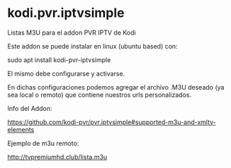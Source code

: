 # kodi.pvr.iptvsimple
Listas M3U para el addon PVR IPTV de Kodi

Este addon se puede instalar en linux (ubuntu based) con:

sudo apt install kodi-pvr-iptvsimple

El mismo debe configurarse y activarse.

En dichas configuraciones podemos agregar el archivo .M3U deseado (ya sea local o remoto) que contiene nuestros urls personalizados.

Info del Addon:


https://github.com/kodi-pvr/pvr.iptvsimple#supported-m3u-and-xmltv-elements


Ejemplo de m3u remoto:

http://tvpremiumhd.club/lista.m3u



